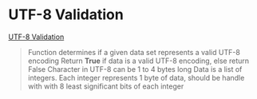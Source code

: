 # UTF-8 Validation 
[UTF-8 Validation](https://github.com/theChosenDevop/alx-interview/tree/master/0x04-utf8_validation)
> Function determines if a given data set represents a valid UTF-8 encoding
> Return **True** if data is a valid UTF-8 encoding, else return False
> Character in UTF-8 can be 1 to 4 bytes long
> Data is a list of integers. Each integer represents 1 byte of data, should be handle with with 8 least significant bits of each integer
